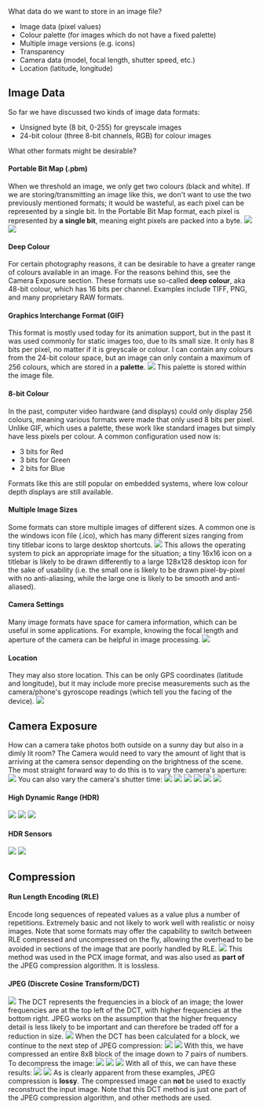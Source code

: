 What data do we want to store in an image file?
- Image data (pixel values)
- Colour palette (for images which do not have a fixed palette)
- Multiple image versions (e.g. icons)
- Transparency
- Camera data (model, focal length, shutter speed, etc.)
- Location (latitude, longitude)

## Image Data
So far we have discussed two kinds of image data formats:
- Unsigned byte (8 bit, 0-255) for greyscale images
- 24-bit colour (three 8-bit channels, RGB) for colour images

What other formats might be desirable?
#### Portable Bit Map (.pbm)
When we threshold an image, we only get two colours (black and white). If we are storing/transmitting an image like this, we don't want to use the two previously mentioned formats; it would be wasteful, as each pixel can be represented by a single bit.
In the Portable Bit Map format, each pixel is represented by **a single bit**, meaning eight pixels are packed into a byte.
![](Pasted%20image%2020230419132836.png)
![](Pasted%20image%2020230419132915.png)
#### Deep Colour
For certain photography reasons, it can be desirable to have a greater range of colours available in an image. For the reasons behind this, see the Camera Exposure section. These formats use so-called **deep colour**, aka 48-bit colour, which has 16 bits per channel. Examples include TIFF, PNG, and many proprietary RAW formats.
#### Graphics Interchange Format (GIF)
This format is mostly used today for its animation support, but in the past it was used commonly for static images too, due to its small size.
It only has 8 bits per pixel, no matter if it is greyscale or colour.
I can contain any colours from the 24-bit colour space, but an image can only contain a maximum of 256 colours, which are stored in a **palette**.
![](Pasted%20image%2020230419135043.png)
This palette is stored within the image file.
#### 8-bit Colour
In the past, computer video hardware (and displays) could only display 256 colours, meaning various formats were made that only used 8 bits per pixel. Unlike GIF, which uses a palette, these work like standard images but simply have less pixels per colour. A common configuration used now is:
- 3 bits for Red
- 3 bits for Green
- 2 bits for Blue

Formats like this are still popular on embedded systems, where low colour depth displays are still available.
#### Multiple Image Sizes
Some formats can store multiple images of different sizes. A common one is the windows icon file (.ico), which has many different sizes ranging from tiny titlebar icons to large desktop shortcuts.
![](Pasted%20image%2020230419135535.png)
This allows the operating system to pick an appropriate image for the situation; a tiny 16x16 icon on a titlebar is likely to be drawn differently to a large 128x128 desktop icon for the sake of usability (i.e. the small one is likely to be drawn pixel-by-pixel with no anti-aliasing, while the large one is likely to be smooth and anti-aliased).
#### Camera Settings
Many image formats have space for camera information, which can be useful in some applications. For example, knowing the focal length and aperture of the camera can be helpful in image processing.
![](Pasted%20image%2020230419135830.png)
#### Location
They may also store location. This can be only GPS coordinates (latitude and longitude), but it may include more precise measurements such as the camera/phone's gyroscope readings (which tell you the facing of the device).
![](Pasted%20image%2020230419140033.png)
## Camera Exposure
How can a camera take photos both outside on a sunny day but also in a dimly lit room? The Camera would need to vary the amount of light that is arriving at the camera sensor depending on the brightness of the scene.
The most straight forward way to do this is to vary the camera's aperture:
![](Pasted%20image%2020230419133227.png)
You can also vary the camera's shutter time:
![](Pasted%20image%2020230419133334.png)
![](Pasted%20image%2020230419133605.png)
![](Pasted%20image%2020230419133726.png)
![](Pasted%20image%2020230419133747.png)
![](Pasted%20image%2020230419133920.png)
![](Pasted%20image%2020230419133955.png)
#### High Dynamic Range (HDR)
![](Pasted%20image%2020230419134158.png)
![](Pasted%20image%2020230419134346.png)
![](Pasted%20image%2020230419134447.png)
#### HDR Sensors
![](Pasted%20image%2020230419134525.png)
![](Pasted%20image%2020230419134559.png)

## Compression
#### Run Length Encoding (RLE)
Encode long sequences of repeated values as a value plus a number of repetitions. Extremely basic and not likely to work well with realistic or noisy images. Note that some formats may offer the capability to switch between RLE compressed and uncompressed on the fly, allowing the overhead to be avoided in sections of the image that are poorly handled by RLE.
![](Pasted%20image%2020230419140259.png)
This method was used in the PCX image format, and was also used as **part of** the JPEG compression algorithm. It is lossless.
#### JPEG (Discrete Cosine Transform/DCT)
![](Pasted%20image%2020230419140702.png)
The DCT represents the frequencies in a block of an image; the lower frequencies are at the top left of the DCT, with higher frequencies at the bottom right. JPEG works on the assumption that the higher frequency detail is less likely to be important and can therefore be traded off for a reduction in size.
![](Pasted%20image%2020230419140859.png)
When the DCT has been calculated for a block, we continue to the next step of JPEG compression:
![](Pasted%20image%2020230419140954.png)
![](Pasted%20image%2020230419141103.png)
With this, we have compressed an entire 8x8 block of the image down to 7 pairs of numbers.
To decompress the image:
![](Pasted%20image%2020230419141231.png)
![](Pasted%20image%2020230419141259.png)
![](Pasted%20image%2020230419141328.png)
With all of this, we can have these results:
![](Pasted%20image%2020230419141357.png)
![](Pasted%20image%2020230419141529.png)
As is clearly apparent from these examples, JPEG compression is **lossy**. The compressed image can **not** be used to exactly reconstruct the input image. 
Note that this DCT method is just one part of the JPEG compression algorithm, and other methods are used.